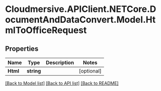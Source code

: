 # Cloudmersive.APIClient.NETCore.DocumentAndDataConvert.Model.HtmlToOfficeRequest
## Properties

Name | Type | Description | Notes
------------ | ------------- | ------------- | -------------
**Html** | **string** |  | [optional] 

[[Back to Model list]](../README.md#documentation-for-models) [[Back to API list]](../README.md#documentation-for-api-endpoints) [[Back to README]](../README.md)

